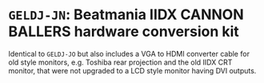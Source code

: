 # `GELDJ-JN`: Beatmania IIDX CANNON BALLERS hardware conversion kit

Identical to `GELDJ-JO` but also includes a VGA to HDMI converter cable for old style monitors, e.g.
Toshiba rear projection and the old IIDX CRT monitor, that were not upgraded to a LCD style monitor
having DVI outputs.
